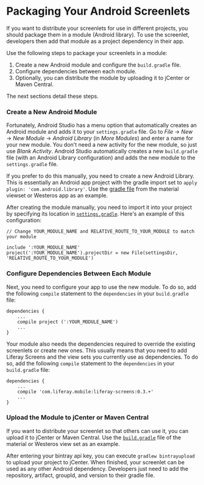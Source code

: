 # Packaging Your Android Screenlets [](id=packaging-your-android-screenlets)

If you want to distribute your screenlets for use in different projects, you 
should package them in a module (Android library). To use the screenlet, 
developers then add that module as a project dependency in their app. 

Use the following steps to package your screenlets in a module: 

1. Create a new Android module and configure the `build.gradle` file.
2. Configure dependencies between each module.
3. Optionally, you can distribute the module by uploading it to jCenter or Maven 
   Central.

The next sections detail these steps.

### Create a New Android Module [](id=create-a-new-android-module)

Fortunately, Android Studio has a menu option that automatically creates an 
Android module and adds it to your `settings.gradle` file. Go to 
*File* &rarr; *New* &rarr; *New Module* &rarr; *Android Library* (in 
*More Modules*) and enter a name for your new module. You don't need a new 
activity for the new module, so just use *Blank Activity*. Android Studio 
automatically creates a new `build.gradle` file (with an Android Library 
configuration) and adds the new module to the `settings.gradle` file. 

If you prefer to do this manually, you need to create a new Android Library. 
This is essentially an Android app project with the gradle import set to 
`apply plugin: 'com.android.library'`. Use the [gradle file](https://github.com/liferay/liferay-screens/blob/master/android/library/viewsets/build.gradle) 
from the material viewset or Westeros app as an example. 

After creating the module manually, you need to import it into your project by 
specifying its location in [`settings.gradle`](https://github.com/liferay/liferay-screens/tree/master/android/samples/settings.gradle). 
Here's an example of this configuration:

    // Change YOUR_MODULE_NAME and RELATIVE_ROUTE_TO_YOUR_MODULE to match your module
    
    include ':YOUR_MODULE_NAME'
    project(':YOUR_MODULE_NAME').projectDir = new File(settingsDir, 'RELATIVE_ROUTE_TO_YOUR_MODULE')

### Configure Dependencies Between Each Module [](id=configure-dependencies-between-each-module)

Next, you need to configure your app to use the new module. To do so, add the 
following `compile` statement to the `dependencies` in your `build.gradle` file:

    dependencies {
        ...
        compile project (':YOUR_MODULE_NAME')
        ...
    }

Your module also needs the dependencies required to override the existing 
screenlets or create new ones. This usually means that you need to add Liferay 
Screens and the view sets you currently use as dependencies. To do so, add the 
following `compile` statement to the `dependencies` in your `build.gradle` file: 

    dependencies {
        ...
        compile 'com.liferay.mobile:liferay-screens:0.3.+'
        ...
    }

### Upload the Module to jCenter or Maven Central [](id=upload-the-module-to-jcenter-or-maven-central)

If you want to distribute your screenlet so that others can use it, you can 
upload it to jCenter or Maven Central. Use the [`build.gradle`](https://github.com/liferay/liferay-screens/blob/LMW-230-Changes-In-Westeros-App/android/viewsets/westeros/build.gradle) 
file of the material or Westeros view set as an example. 

After entering your bintray api key, you can execute `gradlew bintrayupload` to 
upload your project to jCenter. When finished, your screenlet can be used as any 
other Android dependency. Developers just need to add the repository, artifact, 
groupId, and version to their gradle file. 
